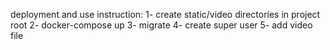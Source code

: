 deployment and use instruction:
1- create static/video directories in project root
2- docker-compose up
3- migrate 
4- create super user 
5- add video file